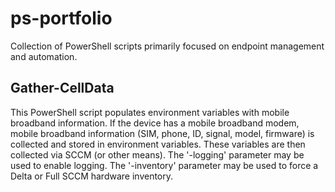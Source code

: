 # ps-portfolio
Collection of PowerShell scripts primarily focused on endpoint management and automation.

## Gather-CellData
This PowerShell script populates environment variables with mobile broadband information. If the device has a mobile broadband modem, mobile broadband information (SIM, phone, ID, signal, model, firmware) is collected and stored in environment variables. These variables are then collected via SCCM (or other means). 
The '-logging' parameter may be used to enable logging. The '-inventory' parameter may be used to force a Delta or Full SCCM hardware inventory.
